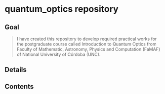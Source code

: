 # quantum_optics repository

## Goal
> I have created this repository to develop required practical works for the postgraduate course called Introduction to Quantum Optics from Faculty of Mathematic, Astronomy, Physics and Computation (FaMAF) of National University of Córdoba (UNC).

## Details

## Contents